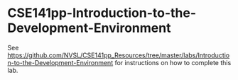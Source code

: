 # CSE141pp-Introduction-to-the-Development-Environment

See https://github.com/NVSL/CSE141pp_Resources/tree/master/labs/Introduction-to-the-Development-Environment for instructions on how to complete this lab.
